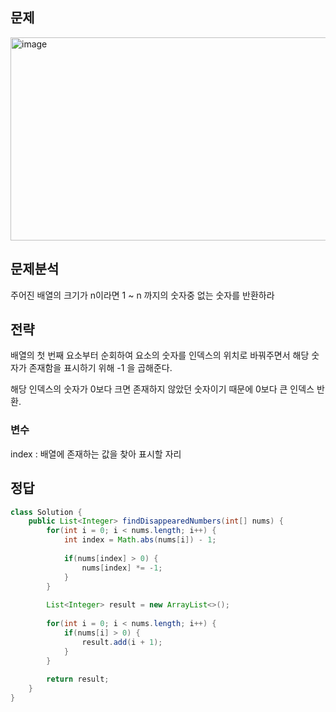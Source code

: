 ## 문제
<img width="891" height="325" alt="image" src="https://github.com/user-attachments/assets/e6112fc0-bafa-4867-8831-2723d2be2a24" />

## 문제분석
<p>주어진 배열의 크기가 n이라면 1 ~ n 까지의 숫자중 없는 숫자를 반환하라</p>

## 전략
<p>배열의 첫 번째 요소부터 순회하여 요소의 숫자를 인덱스의 위치로 바꿔주면서 해당 숫자가 존재함을 표시하기 위해 -1 을 곱해준다.</p>
<p>해당 인덱스의 숫자가 0보다 크면 존재하지 않았던 숫자이기 때문에 0보다 큰 인덱스 반환.</p>

### 변수
<p>index : 배열에 존재하는 값을 찾아 표시할 자리</p>

## 정답
```java
class Solution {
    public List<Integer> findDisappearedNumbers(int[] nums) {
        for(int i = 0; i < nums.length; i++) {
            int index = Math.abs(nums[i]) - 1;
            
            if(nums[index] > 0) {
                nums[index] *= -1;
            }
        }
        
        List<Integer> result = new ArrayList<>();
        
        for(int i = 0; i < nums.length; i++) {
            if(nums[i] > 0) {
                result.add(i + 1);
            }
        }
        
        return result;
    }
}
```
